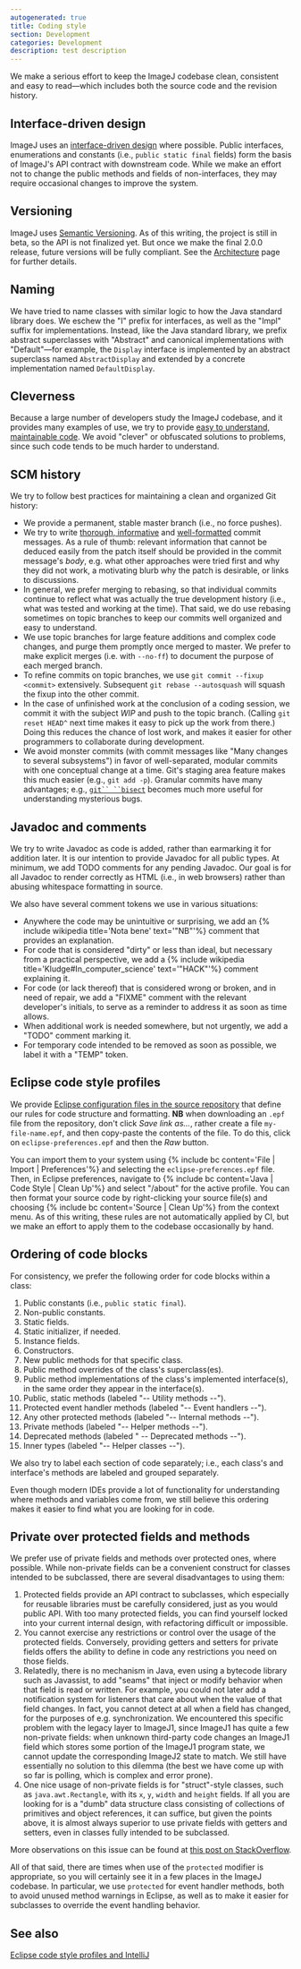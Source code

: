 ```yaml
---
autogenerated: true
title: Coding style
section: Development
categories: Development
description: test description
---
```



 We make a serious effort to keep the ImageJ codebase clean, consistent and easy to read—which includes both the source code and the revision history.

Interface-driven design
-----------------------

ImageJ uses an [interface-driven design](https://msdn.microsoft.com/en-us/library/aa260635%28v=vs.60%29.aspx) where possible. Public interfaces, enumerations and constants (i.e., `public static final` fields) form the basis of ImageJ's API contract with downstream code. While we make an effort not to change the public methods and fields of non-interfaces, they may require occasional changes to improve the system.

Versioning
----------

ImageJ uses [Semantic Versioning](http://semver.org/). As of this writing, the project is still in beta, so the API is not finalized yet. But once we make the final 2.0.0 release, future versions will be fully compliant. See the [Architecture](Architecture#Versioning) page for further details.

Naming
------

We have tried to name classes with similar logic to how the Java standard library does. We eschew the "I" prefix for interfaces, as well as the "Impl" suffix for implementations. Instead, like the Java standard library, we prefix abstract superclasses with "Abstract" and canonical implementations with "Default"—for example, the `Display` interface is implemented by an abstract superclass named `AbstractDisplay` and extended by a concrete implementation named `DefaultDisplay`.

Cleverness
----------

Because a large number of developers study the ImageJ codebase, and it provides many examples of use, we try to provide [easy to understand, maintainable code](http://www.daedtech.com/writing-maintainable-code-demands-creativity). We avoid "clever" or obfuscated solutions to problems, since such code tends to be much harder to understand.

SCM history
-----------

We try to follow best practices for maintaining a clean and organized Git history:

-   We provide a permanent, stable master branch (i.e., no force pushes).
-   We try to write [thorough, informative](http://chris.beams.io/posts/git-commit/) and [well-formatted](http://tbaggery.com/2008/04/19/a-note-about-git-commit-messages.html) commit messages. As a rule of thumb: relevant information that cannot be deduced easily from the patch itself should be provided in the commit message's *body*, e.g. what other approaches were tried first and why they did not work, a motivating blurb why the patch is desirable, or links to discussions.
-   In general, we prefer merging to rebasing, so that individual commits continue to reflect what was actually the true development history (i.e., what was tested and working at the time). That said, we do use rebasing sometimes on topic branches to keep our commits well organized and easy to understand.
-   We use topic branches for large feature additions and complex code changes, and purge them promptly once merged to master. We prefer to make explicit merges (i.e. with `--no-ff`) to document the purpose of each merged branch.
-   To refine commits on topic branches, we use `git commit --fixup <commit>` extensively. Subsequent `git rebase --autosquash` will squash the fixup into the other commit.
-   In the case of unfinished work at the conclusion of a coding session, we commit it with the subject *WIP* and push to the topic branch. (Calling `git reset HEAD^` next time makes it easy to pick up the work from there.) Doing this reduces the chance of lost work, and makes it easier for other programmers to collaborate during development.
-   We avoid monster commits (with commit messages like "Many changes to several subsystems") in favor of well-separated, modular commits with one conceptual change at a time. Git's staging area feature makes this much easier (e.g., `git add -p`). Granular commits have many advantages; e.g., [`git`` ``bisect`](/develop/git/pinpoint-regressions) becomes much more useful for understanding mysterious bugs.

Javadoc and comments
--------------------

We try to write Javadoc as code is added, rather than earmarking it for addition later. It is our intention to provide Javadoc for all public types. At minimum, we add TODO comments for any pending Javadoc. Our goal is for all Javadoc to render correctly as HTML (i.e., in web browsers) rather than abusing whitespace formatting in source.

We also have several comment tokens we use in various situations:

-   Anywhere the code may be unintuitive or surprising, we add an {% include wikipedia title='Nota bene' text='"NB"'%} comment that provides an explanation.
-   For code that is considered "dirty" or less than ideal, but necessary from a practical perspective, we add a {% include wikipedia title='Kludge\#In\_computer\_science' text='"HACK"'%} comment explaining it.
-   For code (or lack thereof) that is considered wrong or broken, and in need of repair, we add a "FIXME" comment with the relevant developer's initials, to serve as a reminder to address it as soon as time allows.
-   When additional work is needed somewhere, but not urgently, we add a "TODO" comment marking it.
-   For temporary code intended to be removed as soon as possible, we label it with a "TEMP" token.

Eclipse code style profiles
---------------------------

We provide [Eclipse configuration files in the source repository](https://github.com/imagej/imagej/tree/master/config) that define our rules for code structure and formatting. **NB** when downloading an `.epf` file from the repository, don't click *Save link as...*, rather create a file `my-file-name.epf`, and then copy-paste the contents of the file. To do this, click on `eclipse-preferences.epf` and then the *Raw* button.

You can import them to your system using {% include bc content='File | Import | Preferences'%} and selecting the `eclipse-preferences.epf` file. Then, in Eclipse preferences, navigate to {% include bc content='Java | Code Style | Clean Up'%} and select "/about" for the active profile. You can then format your source code by right-clicking your source file(s) and choosing {% include bc content='Source | Clean Up'%} from the context menu. As of this writing, these rules are not automatically applied by CI, but we make an effort to apply them to the codebase occasionally by hand.

Ordering of code blocks
-----------------------

For consistency, we prefer the following order for code blocks within a class:

1.  Public constants (i.e., `public static final`).
2.  Non-public constants.
3.  Static fields.
4.  Static initializer, if needed.
5.  Instance fields.
6.  Constructors.
7.  New public methods for that specific class.
8.  Public method overrides of the class's superclass(es).
9.  Public method implementations of the class's implemented interface(s), in the same order they appear in the interface(s).
10. Public, static methods (labeled "-- Utility methods --").
11. Protected event handler methods (labeled "-- Event handlers --").
12. Any other protected methods (labeled "-- Internal methods --").
13. Private methods (labeled "-- Helper methods --").
14. Deprecated methods (labeled " -- Deprecated methods --").
15. Inner types (labeled "-- Helper classes --").

We also try to label each section of code separately; i.e., each class's and interface's methods are labeled and grouped separately.

Even though modern IDEs provide a lot of functionality for understanding where methods and variables come from, we still believe this ordering makes it easier to find what you are looking for in code.

Private over protected fields and methods
-----------------------------------------

We prefer use of private fields and methods over protected ones, where possible. While non-private fields can be a convenient construct for classes intended to be subclassed, there are several disadvantages to using them:

1.  Protected fields provide an API contract to subclasses, which especially for reusable libraries must be carefully considered, just as you would public API. With too many protected fields, you can find yourself locked into your current internal design, with refactoring difficult or impossible.
2.  You cannot exercise any restrictions or control over the usage of the protected fields. Conversely, providing getters and setters for private fields offers the ability to define in code any restrictions you need on those fields.
3.  Relatedly, there is no mechanism in Java, even using a bytecode library such as Javassist, to add "seams" that inject or modify behavior when that field is read or written. For example, you could not later add a notification system for listeners that care about when the value of that field changes. In fact, you cannot detect at all when a field has changed, for the purposes of e.g. synchronization. We encountered this specific problem with the legacy layer to ImageJ1, since ImageJ1 has quite a few non-private fields: when unknown third-party code changes an ImageJ1 field which stores some portion of the ImageJ1 program state, we cannot update the corresponding ImageJ2 state to match. We still have essentially no solution to this dilemma (the best we have come up with so far is polling, which is complex and error prone).
4.  One nice usage of non-private fields is for "struct"-style classes, such as `java.awt.Rectangle`, with its `x`, `y`, `width` and `height` fields. If all you are looking for is a "dumb" data structure class consisting of collections of primitives and object references, it can suffice, but given the points above, it is almost always superior to use private fields with getters and setters, even in classes fully intended to be subclassed.

More observations on this issue can be found at [this post on StackOverflow](http://stackoverflow.com/a/3631338).

All of that said, there are times when use of the `protected` modifier is appropriate, so you will certainly see it in a few places in the ImageJ codebase. In particular, we use `protected` for event handler methods, both to avoid unused method warnings in Eclipse, as well as to make it easier for subclasses to override the event handling behavior.

See also
--------

[Eclipse code style profiles and IntelliJ](Eclipse_code_style_profiles_and_IntelliJ)


